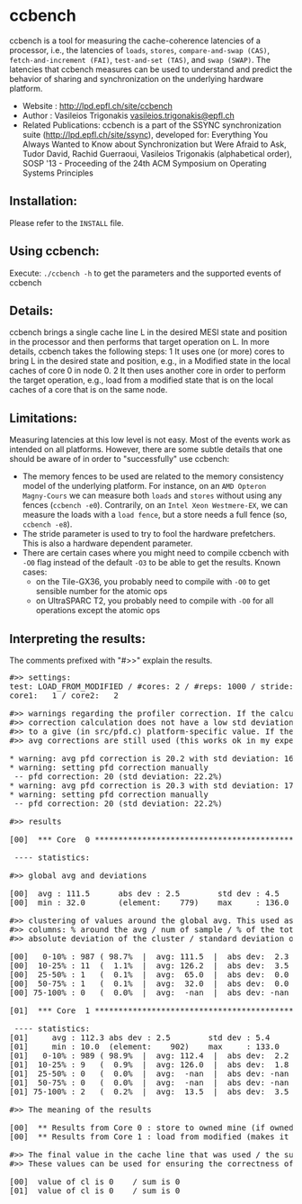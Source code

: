ccbench
=======

ccbench is a tool for measuring the cache-coherence latencies of a processor, i.e., the latencies of `loads`, `stores`, `compare-and-swap (CAS)`, `fetch-and-increment (FAI)`, `test-and-set (TAS)`, and `swap (SWAP)`. The latencies that ccbench measures can be used to understand and predict the behavior of sharing and synchronization on the underlying hardware platform.

* Website             : http://lpd.epfl.ch/site/ccbench
* Author              : Vasileios Trigonakis <vasileios.trigonakis@epfl.ch>
* Related Publications: ccbench is a part of the SSYNC synchronization suite
  (http://lpd.epfl.ch/site/ssync), developed for:
  Everything You Always Wanted to Know about Synchronization but Were Afraid to Ask, 
  Tudor David, Rachid Guerraoui, Vasileios Trigonakis (alphabetical order), 
  SOSP '13 - Proceeding of the 24th ACM Symposium on Operating Systems Principles


Installation:
-------------

Please refer to the `INSTALL` file.


Using ccbench:
--------------

Execute:
	`./ccbench -h`
to get the parameters and the supported events of ccbench


Details:
--------
ccbench brings a single cache line L in the desired MESI state and position in the processor and then 
performs that target operation on L. In more details, ccbench takes the following steps:
	 1 It uses one (or more) cores to bring L in the desired state and position, 
	    e.g., in a Modified state in the local caches of core 0 in node 0.
	 2 It then uses another core in order to perform the target operation, e.g., load from a
	    modified state that is on the local caches of a core that is on the same node.



Limitations:
------------

Measuring latencies at this low level is not easy. Most of the events work as intended on all platforms.
However, there are some subtle details that one should be aware of in order to "successfully" use
ccbench:
* The memory fences to be used are related to the memory consistency model of the underlying platform. For instance, on an `AMD Opteron Magny-Cours` we can measure both `loads` and `stores` without using any fences (`ccbench -e0`). Contrarily, on an `Intel Xeon Westmere-EX`, we can measure the loads with a `load fence`, but a store needs a full fence (so, `ccbench -e8`).
* The stride parameter is used to try to fool the hardware prefetchers. This is also a hardware dependent parameter.
* There are certain cases where you might need to compile ccbench with `-O0` flag instead of the default `-O3` to be able to get the results. Known cases:
  * on the Tile-GX36, you probably need to compile with `-O0` to get sensible number for the atomic ops
  * on UltraSPARC T2, you probably need to compile with `-O0` for all operations 
	      	except the atomic ops


Interpreting the results:
-------------------------

The comments prefixed with "#>>" explain the results.

<pre>
#>> settings:
test: LOAD_FROM_MODIFIED / #cores: 2 / #reps: 1000 / stride: 4096 (256 kiB) / fence: load/full
core1:   1 / core2:   2

#>> warnings regarding the profiler correction. If the calculation fails for 10 times (i.e, the
#>> correction calculation does not have a low std deviation, the correction is set manually
#>> to a give (in src/pfd.c) platform-specific value. If the default value is not set, the
#>> avg corrections are still used (this works ok in my experience)

* warning: avg pfd correction is 20.2 with std deviation: 16.3%. Recalculating.
* warning: setting pfd correction manually
 -- pfd correction: 20 (std deviation: 22.2%)
* warning: avg pfd correction is 20.3 with std deviation: 17.0%. Recalculating.
* warning: setting pfd correction manually
 -- pfd correction: 20 (std deviation: 22.2%)

#>> results

[00]  *** Core  0 ***********************************************************************

 ---- statistics:

#>> global avg and deviations

[00]  avg : 111.5      abs dev : 2.5        std dev : 4.5        num     : 1000
[00]  min : 32.0       (element:    779)    max     : 136.0      (element:    415)

#>> clustering of values around the global avg. This used as an easy way to remove the outliers
#>> columns: % around the avg / num of sample / % of the total num of sample / avg of the cluster /
#>> absolute deviation of the cluster / standard deviation of the cluster

[00]   0-10% : 987 ( 98.7%  |  avg: 111.5  |  abs dev:  2.3  |  std dev:  3.0 =   2.7%)
[00]  10-25% : 11  (  1.1%  |  avg: 126.2  |  abs dev:  3.5  |  std dev:  4.2 =   3.3%)
[00]  25-50% : 1   (  0.1%  |  avg:  65.0  |  abs dev:  0.0  |  std dev:  0.0 =   0.0%)
[00]  50-75% : 1   (  0.1%  |  avg:  32.0  |  abs dev:  0.0  |  std dev:  0.0 =   0.0%)
[00] 75-100% : 0   (  0.0%  |  avg:  -nan  |  abs dev: -nan  |  std dev: -nan =  -nan%)

[01]  *** Core  1 ***********************************************************************

 ---- statistics:
[01]     avg : 112.3 abs dev : 2.5        std dev : 5.4        num     : 1000
[01]     min : 10.0  (element:    902)    max     : 133.0      (element:    404)
[01]   0-10% : 989 ( 98.9%  |  avg: 112.4  |  abs dev:  2.2  |  std dev:  2.9 =   2.6%)
[01]  10-25% : 9   (  0.9%  |  avg: 126.0  |  abs dev:  1.8  |  std dev:  2.7 =   2.1%)
[01]  25-50% : 0   (  0.0%  |  avg:  -nan  |  abs dev: -nan  |  std dev: -nan =  -nan%)
[01]  50-75% : 0   (  0.0%  |  avg:  -nan  |  abs dev: -nan  |  std dev: -nan =  -nan%)
[01] 75-100% : 2   (  0.2%  |  avg:  13.5  |  abs dev:  3.5  |  std dev:  3.5 =  25.9%)

#>> The meaning of the results

[00]  ** Results from Core 0 : store to owned mine (if owned state supported, else exclusive)
[00]  ** Results from Core 1 : load from modified (makes it owned, if owned state supported)

#>> The final value in the cache line that was used / the sum of all loads on this core
#>> These values can be used for ensuring the correctness of some test (e.g., FAI)

[00]  value of cl is 0    / sum is 0
[01]  value of cl is 0    / sum is 0
</pre>